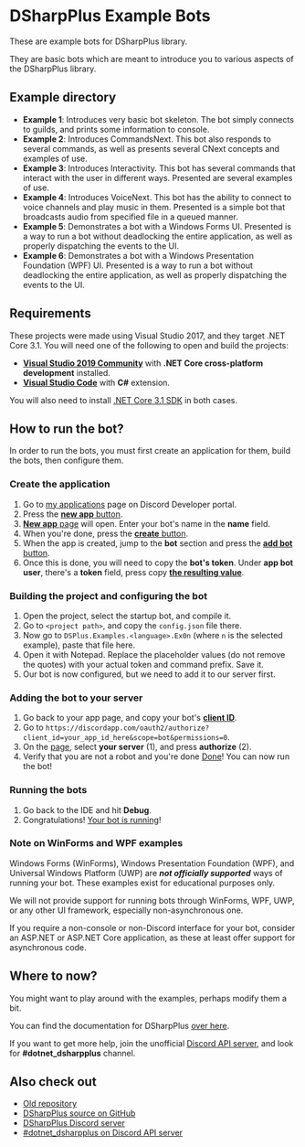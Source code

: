# DSharpPlus Example Bots
These are example bots for DSharpPlus library.

They are basic bots which are meant to introduce you to various aspects of the DSharpPlus library.

## Example directory
* **Example 1**: Introduces very basic bot skeleton. The bot simply connects to guilds, and prints some information to console.
* **Example 2**: Introduces CommandsNext. This bot also responds to several commands, as well as presents several CNext concepts and examples of use.
* **Example 3**: Introduces Interactivity. This bot has several commands that interact with the user in different ways. Presented are several examples of use.
* **Example 4**: Introduces VoiceNext. This bot has the ability to connect to voice channels and play music in them. Presented is a simple bot that broadcasts audio from specified file in a queued manner.
* **Example 5**: Demonstrates a bot with a Windows Forms UI. Presented is a way to run a bot without deadlocking the entire application, as well as properly dispatching the events to the UI.
* **Example 6**: Demonstrates a bot with a Windows Presentation Foundation (WPF) UI. Presented is a way to run a bot without deadlocking the entire application, as well as properly dispatching the events to the UI.

## Requirements
These projects were made using Visual Studio 2017, and they target .NET Core 3.1. You will need one of the following to open and build the projects:

* [**Visual Studio 2019 Community**](https://www.visualstudio.com/thank-you-downloading-visual-studio/?sku=Community) with **.NET Core cross-platform development** installed.
* [**Visual Studio Code**](https://code.visualstudio.com/download) with **C#** extension.

You will also need to install [.NET Core 3.1 SDK](https://www.microsoft.com/net/download/core) in both cases.

## How to run the bot?
In order to run the bots, you must first create an application for them, build the bots, then configure them.

### Create the application
1. Go to [my applications](https://discord.com/developers/applications) page on Discord Developer portal.
2. Press the [**new app** button](https://i.alnmrc.com/29d16ffddcd8435f99e86ffa78a86504.png).
3. [**New app** page](https://i.alnmrc.com/abeb12f1133046c6b7f08c0fa4263739.png) will open. Enter your bot's name in the **name** field.
4. When you're done, press the [**create** button](https://i.alnmrc.com/627753c5866249f5b4d3b842c00e7bc5.png).
5. When the app is created, jump to the **bot** section and press the [**add bot** button](https://i.alnmrc.com/f69a561b41ad45cf97a78602decd7778.png).
6. Once this is done, you will need to copy the **bot's token**. Under **app bot user**, there's a **token** field, press copy [**the resulting value**](https://i.alnmrc.com/159c9553915d49e9abd57286c3577ee4.png).

### Building the project and configuring the bot
1. Open the project, select the startup bot, and compile it.
2. Go to `<project path>`, and copy the `config.json` file there.
3. Now go to `DSPlus.Examples.<language>.Ex0n` (where `n` is the selected example), paste that file here.
4. Open it with Notepad. Replace the placeholder values (do not remove the quotes) with your actual token and command prefix. Save it.
5. Our bot is now configured, but we need to add it to our server first.

### Adding the bot to your server
1. Go back to your app page, and copy your bot's [**client ID**](https://i.alnmrc.com/a4a875102c844a9496aac3c3df8c6095.png).
2. Go to `https://discordapp.com/oauth2/authorize?client_id=your_app_id_here&scope=bot&permissions=0`.
3. On the [page](https://i.alnmrc.com/5b9518536ad64f209348878a6c077b68.png), select **your server** (1), and press **authorize** (2).
4. Verify that you are not a robot and you're done [Done](https://i.alnmrc.com/9765b4f11401423280f539166fd49520.png)! You can now run the bot!

### Running the bots
1. Go back to the IDE and hit **Debug**.
2. Congratulations! [Your bot is running](https://i.alnmrc.com/d890f078488e440bb121e1b8f4b5c56f.png)!

### Note on WinForms and WPF examples
Windows Forms (WinForms), Windows Presentation Foundation (WPF), and Universal Windows Platform (UWP) are ***not officially supported*** ways of running your bot. These examples exist for educational purposes only.

We will not provide support for running bots through WinForms, WPF, UWP, or any other UI framework, especially non-asynchronous one.

If you require a non-console or non-Discord interface for your bot, consider an ASP.NET or ASP.NET Core application, as these at least offer support for asynchronous code.

## Where to now?
You might want to play around with the examples, perhaps modify them a bit.

You can find the documentation for DSharpPlus [over here](https://dsharpplus.github.io/).

If you want to get more help, join the unofficial [Discord API server](https://discord.gg/discord-api), and look for **#dotnet_dsharpplus** channel.

## Also check out
* [Old repository](https://github.com/DSharpPlus/Example-Bots)
* [DSharpPlus source on GitHub](https://github.com/DSharpPlus/DSharpPlus)
* [DSharpPlus Discord server](https://discord.gg/TtjsTFB)
* [#dotnet_dsharpplus on Discord API server](https://discord.gg/discord-api)
